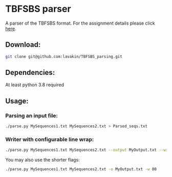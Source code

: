 # TBFSBS parser

A parser of the TBFSBS format. For the assignment details please click [here](https://gist.github.com/prihoda/d3fef922c29874b700a953a801e82692). 

## Download:
```bash
git clone git@github.com:lavakin/TBFSBS_parsing.git
```
## Dependencies:
At least python 3.8 required

## Usage:
### Parsing an input file:

```bash
./parse.py MySequences1.txt MySequences2.txt > Parsed_seqs.txt
```
### Writer with configurable line wrap:

```bash
./parse.py MySequences1.txt MySequences2.txt --output MyOutput.txt --wrap 80
```

You may also use the shorter flags:
```bash
./parse.py MySequences1.txt MySequences2.txt -o MyOutput.txt -w 80
```
